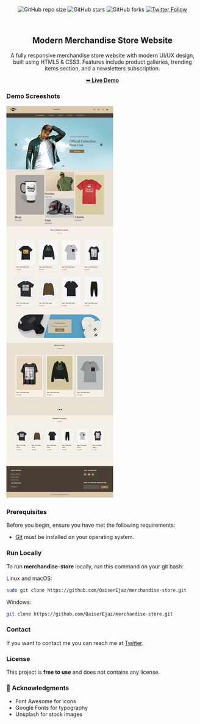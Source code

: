 <div align="center">
  
  ![GitHub repo size](https://img.shields.io/github/repo-size/QaiserEjaz/merchandise-store)
  ![GitHub stars](https://img.shields.io/github/stars/QaiserEjaz/merchandise-store)
  ![GitHub forks](https://img.shields.io/github/forks/QaiserEjaz/merchandise-store?style=social)
  [![Twitter Follow](https://img.shields.io/twitter/follow/QaiserSidd?style=social)](https://twitter.com/intent/follow?screen_name=Qaisersidd)
 
  <br />

  <h2 align="center">Modern Merchandise Store Website</h2>

  A fully responsive merchandise store website with modern UI/UX design, built using HTML5 & CSS3. Features include product galleries, trending items section, and a newsletters subscription.


  <a href="https://QaiserEjaz.github.io/merchandise-store/"><strong>➥ Live Demo</strong></a>

</div>

### Demo Screeshots

![Responsive Merchandise Store Desktop Demo](./readme-images/Responsive-Merchandise-Store.png "Desktop Demo")

### Prerequisites

Before you begin, ensure you have met the following requirements:

* [Git](https://git-scm.com/downloads "Download Git") must be installed on your operating system.

### Run Locally

To run **merchandise-store** locally, run this command on your git bash:

Linux and macOS:

```bash
sudo git clone https://github.com/QaiserEjaz/merchandise-store.git
```

Windows:

```bash
git clone https://github.com/QaiserEjaz/merchandise-store.git
```

### Contact

If you want to contact me you can reach me at [Twitter](https://www.twitter.com/QaiserSidd).

### License

This project is **free to use** and does not contains any license.

### 🙏 Acknowledgments
- Font Awesome for icons
- Google Fonts for typography
- Unsplash for stock images
